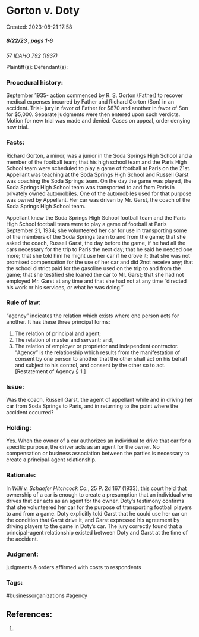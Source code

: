 # Gorton v. Doty 
Created: 2023-08-21 17:58

##### 8/22/23 , pags 1-6
*57 IDAHO 792 (1937)*

Plaintiff(s):
Defendant(s):

### Procedural history:
September 1935-  action commenced by R. S. Gorton (Father) to recover medical expenses incurred by Father and Richard Gorton (Son) in an accident. 
Trial- jury in favor of Father for $870 and another in favor of  Son for $5,000. Separate judgments were then entered upon such verdicts. Motion for new trial was made and denied. Cases on appeal, order denying new trial. 

### Facts:
Richard Gorton, a minor, was a junior in the Soda Springs High School and a member of the football team; that his high school team and the Paris High School team were scheduled to play a game of football at Paris on the 21st. Appellant was teaching at the Soda Springs High School and Russell Garst was coaching the Soda Springs team. On the day the game was played, the Soda Springs High School team was transported to and from Paris in privately owned automobiles. One of the automobiles used for that purpose was owned by Appellant. Her car was driven by Mr. Garst, the coach of the Soda Springs High School team.

Appellant knew the Soda Springs High School football team and the Paris High School football team were to play a game of football at Paris September 21, 1934; she volunteered her car for use in transporting some of the members of the Soda Springs team to and from the game; that she asked the coach, Russell Garst, the day before the game, if he had all the cars necessary for the trip to Paris the next day; that he said he needed one more; that she told him he might use her car if he drove it; that she was not promised compensation for the use of her car and did 2not receive any; that the school district paid for the gasoline used on the trip to and from the game; that she testified she loaned the car to Mr. Garst; that she had not employed Mr. Garst at any time and that she had not at any time “directed his work or his services, or what he was doing.”


### Rule of law:

“agency” indicates the relation which exists where one person acts for another. It has these three principal forms: 
1. The relation of principal and agent; 
2. The relation of master and servant; and, 
3. The relation of employer or proprietor and independent contractor. 
"Agency” is the relationship which results from the manifestation of consent by one person to another that the other shall act on his behalf and subject to his control, and consent by the other so to act. [Restatement of Agency § 1.]

### Issue:
Was the coach, Russell Garst, the agent of appellant while and in driving her car from Soda Springs to Paris, and in returning to the point where the accident occurred?

### Holding:
Yes. When the owner of a car authorizes an individual to drive that car for a specific purpose, the driver acts as an agent for the owner. No compensation or business association between the parties is necessary to create a principal-agent relationship. 


### Rationale:
In _Willi v. Schaefer Hitchcock Co._, 25 P. 2d 167 (1933), this court held that ownership of a car is enough to create a presumption that an individual who drives that car acts as an agent for the owner. Doty’s testimony confirms that she volunteered her car for the purpose of transporting football players to and from a game. Doty explicitly told Garst that he could use her car on the condition that Garst drive it, and Garst expressed his agreement by driving players to the game in Doty’s car. The jury correctly found that a principal-agent relationship existed between Doty and Garst at the time of the accident.


### Judgment:
judgments & orders affirmed with costs to respondents


### Tags:
#businessorganizations
#agency



## References:

1. 